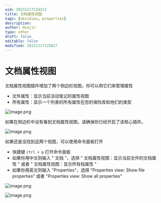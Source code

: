 ```yaml
---
uid: 20231217134313
title: 文档属性视图
tags: [obsidian, properties]
description: 
author: Huajin
type: other
draft: false
editable: false
modified: 20231217135827
---
```


# 文档属性视图

文档属性视图插件增加了两个侧边栏视图，你可以用它们来管理属性

- 文件属性：显示当前活动笔记的属性视图
- 所有属性：显示一个列表的所有属性在您的保险库和他们的类型

![image.png](https://cdn.pkmer.cn/images/20231217134843.png!pkmer)

如果在侧边栏中没有看到文档属性视图，请确保你已经开启了该核心插件。

![image.png](https://cdn.pkmer.cn/images/20231217134727.png!pkmer)

如果还是没找到这两个视图，可以使用命令面板打开

- 快捷键 `ctrl + p` 打开命令面板
- 如果你用中文则输入 " 文档 "，选择 " 文档属性视图：显示当前文件的文档属性 " 或者 " 文档属性视图：显示所有档属性 "
- 如果你用英文则输入 "Properties"，选择 "Properties view: Show file properties" 或者 "Properties view: Show all properties"

![image.png](https://cdn.pkmer.cn/images/20231217134649.png!pkmer)

![image.png](https://cdn.pkmer.cn/images/20231217135116.png!pkmer)
